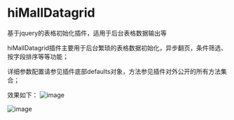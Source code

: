 # hiMallDatagrid
基于jquery的表格初始化插件，适用于后台表格数据输出等

hiMallDatagrid插件主要用于后台繁琐的表格数据初始化，异步翻页，条件筛选、按字段排序等等功能；


详细参数配置请参见插件底部defaults对象，方法参见插件对外公开的所有方法集合；


效果如下：
![image](https://github.com/xielingxiao/hiMallDatagrid/1.png)


![image](https://github.com/xielingxiao/hiMallDatagrid/2.png)
